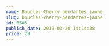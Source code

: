 ```yaml
---
name: Boucles Cherry pendantes jaune
slug: boucles-cherry-pendantes-jaune
id: 6505
publish_date: 2019-03-20 14:14:38
price: 29
---
```

